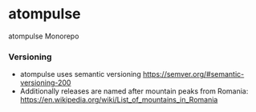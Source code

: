 # atompulse
atompulse Monorepo


### Versioning

* atompulse uses semantic versioning https://semver.org/#semantic-versioning-200 
* Additionally releases are named after mountain peaks from Romania:
https://en.wikipedia.org/wiki/List_of_mountains_in_Romania
